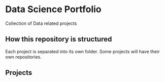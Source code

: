 # Data Science Portfolio
Collection of Data related projects

## How this repository is structured
Each project is separated into its own folder. Some projects will have their own repositories. 

## Projects

